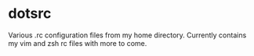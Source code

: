 dotsrc
======
Various .rc configuration files from my home directory. Currently contains my vim and zsh rc files with more to come.
